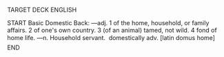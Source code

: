 TARGET DECK
ENGLISH

START
Basic
Domestic
Back: —adj. 1 of the home, household, or family affairs. 2 of one's own country. 3 (of an animal) tamed, not wild. 4 fond of home life. —n. Household servant.  domestically adv. [latin domus home]
END
